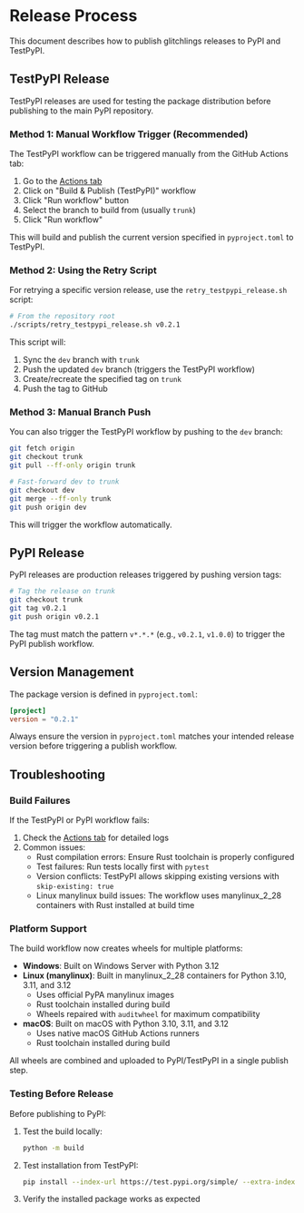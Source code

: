 # Release Process

This document describes how to publish glitchlings releases to PyPI and TestPyPI.

## TestPyPI Release

TestPyPI releases are used for testing the package distribution before publishing to the main PyPI repository.

### Method 1: Manual Workflow Trigger (Recommended)

The TestPyPI workflow can be triggered manually from the GitHub Actions tab:

1. Go to the [Actions tab](https://github.com/osoleve/glitchlings/actions/workflows/publish-testpypi.yml)
2. Click on "Build & Publish (TestPyPI)" workflow
3. Click "Run workflow" button
4. Select the branch to build from (usually `trunk`)
5. Click "Run workflow"

This will build and publish the current version specified in `pyproject.toml` to TestPyPI.

### Method 2: Using the Retry Script

For retrying a specific version release, use the `retry_testpypi_release.sh` script:

```bash
# From the repository root
./scripts/retry_testpypi_release.sh v0.2.1
```

This script will:
1. Sync the `dev` branch with `trunk`
2. Push the updated `dev` branch (triggers the TestPyPI workflow)
3. Create/recreate the specified tag on `trunk`
4. Push the tag to GitHub

### Method 3: Manual Branch Push

You can also trigger the TestPyPI workflow by pushing to the `dev` branch:

```bash
git fetch origin
git checkout trunk
git pull --ff-only origin trunk

# Fast-forward dev to trunk
git checkout dev
git merge --ff-only trunk
git push origin dev
```

This will trigger the workflow automatically.

## PyPI Release

PyPI releases are production releases triggered by pushing version tags:

```bash
# Tag the release on trunk
git checkout trunk
git tag v0.2.1
git push origin v0.2.1
```

The tag must match the pattern `v*.*.*` (e.g., `v0.2.1`, `v1.0.0`) to trigger the PyPI publish workflow.

## Version Management

The package version is defined in `pyproject.toml`:

```toml
[project]
version = "0.2.1"
```

Always ensure the version in `pyproject.toml` matches your intended release version before triggering a publish workflow.

## Troubleshooting

### Build Failures

If the TestPyPI or PyPI workflow fails:

1. Check the [Actions tab](https://github.com/osoleve/glitchlings/actions) for detailed logs
2. Common issues:
   - Rust compilation errors: Ensure Rust toolchain is properly configured
   - Test failures: Run tests locally first with `pytest`
   - Version conflicts: TestPyPI allows skipping existing versions with `skip-existing: true`
   - Linux manylinux build issues: The workflow uses manylinux_2_28 containers with Rust installed at build time

### Platform Support

The build workflow now creates wheels for multiple platforms:

- **Windows**: Built on Windows Server with Python 3.12
- **Linux (manylinux)**: Built in manylinux_2_28 containers for Python 3.10, 3.11, and 3.12
  - Uses official PyPA manylinux images
  - Rust toolchain installed during build
  - Wheels repaired with `auditwheel` for maximum compatibility
- **macOS**: Built on macOS with Python 3.10, 3.11, and 3.12
  - Uses native macOS GitHub Actions runners
  - Rust toolchain installed during build

All wheels are combined and uploaded to PyPI/TestPyPI in a single publish step.

### Testing Before Release

Before publishing to PyPI:

1. Test the build locally:
   ```bash
   python -m build
   ```

2. Test installation from TestPyPI:
   ```bash
   pip install --index-url https://test.pypi.org/simple/ --extra-index-url https://pypi.org/simple/ glitchlings
   ```

3. Verify the installed package works as expected
